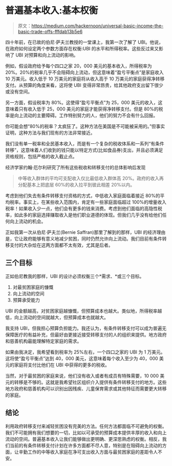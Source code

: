 # 普遍基本收入:基本权衡

> 原文：<https://medium.com/hackernoon/universal-basic-income-the-basic-trade-offs-fffdab13b5e6>

四十年前，在已故的伯尼·萨夫兰教授的一堂课上，我第一次了解了 UBI。他说，在政府如何设定两个参数方面存在权衡:UBI 的水平和所得税率。这些反过来又影响了 UBI 对预算和向上流动的影响。

例如，假设政府给予每个四口之家 20，000 美元的基本收入，所得税率为 20%。20%的税率几乎不会阻碍向上流动，但这意味着“盈亏平衡点”是家庭收入 10 万美元。收入低于 10 万美元的家庭将从收入高于 10 万美元的家庭获得净转移支付。从预算的角度来看，这将使 UBI 变得非常昂贵，给其他政府支出留下很少或没有空间。

另一方面，假设税率为 80%。这使得“盈亏平衡点”为 25，000 美元的收入，这意味着只有收入低于 25，000 美元的家庭才能获得净转移支付。但是 80%的税率是向上流动的主要障碍。工作特别努力的人，他们的努力不会有什么回报。

你可能会想“80%的税率？太疯狂了。这种方法在美国是不可能被采用的。”但事实证明，这种方法与我们现有的方法非常接近。

我们没有单一税率和全民基本收入，而是有一个复杂的税收体系和一系列“有条件转移”，这意味着人们收到的钱只能以特定方式(比如食品券)支出，并且必须满足资格规则，包括严格的收入截止点。

经济学家约翰·厄尔利研究了所有这些税收和转移支付的总体影响后发现

> 中等收入群体的平均可支配收入仅比最低收入群体高 20%。政府的收入再分配基本上把底层 60%的收入拉平到彼此相差 20%以内。

考虑到他们失去有条件转移支付资格的方式，中低收入家庭面临着接近 80%的平均税率。事实上，在某些收入范围内，肯定有一些家庭面临超过 100%的增量收入税率！如果收入少一点，他们会有更多的钱来消费。考虑到他们面临的高隐性税率，如此多的家庭选择赚取收入是他们职业道德的体现。但我们几乎没有给他们任何向上流动的机会。

正如我第一次从伯尼·萨夫兰(Bernie Saffran)那里了解到的那样，UBI 的经济理由是，它让政府能够有意义地减少贫困，同时仍然允许向上流动。我们目前有条件转移支付的大杂烩在这两方面都不太有效，尤其是后者。

## 三个目标

正如伯尼教我的那样，UBI 的设计必须权衡三个*需求、*或三个目标。

1.  对最贫困家庭的慷慨
2.  向上流动的空间
3.  预算承受能力

UBI 的金额越高，对贫困家庭越慷慨，但预算成本也越大。类似地，所得税率越低，向上流动的空间就越大，但预算成本也就越大。

我支持 UBI，但我担心预算负担能力。我还认为，有条件转移支付可以成为普遍无保障医疗的有益补充，但最好由更接近接受转移支付的人的组织来提供。地方政府和慈善机构最能理解特定家庭的需求。

如果由我决定，我希望看到税率为 25%左右，一个四口之家的 UBI 为 1 万美元。这将使“盈亏平衡点”达到 40，000 美元，这意味着每个收入至少为 40，000 美元的家庭将支付比他们在 UBI 中获得的更多的税收。

当然，对于最贫困的家庭来说，他们没有收入或者有成员有特殊需要，10 000 美元的转移是不够的。这就是我希望社区组织介入提供有条件转移支付的地方。这些地方政府和慈善机构可以识别出因残疾、儿童保育需求或其他特征而需要更大转移的家庭。

## 结论

利用政府转移支付来减轻贫困没有完美的方法。任何方法都面临不可避免的权衡。我们不可能拥有我们想要的一切，比如以可承受的预算成本提供丰厚的收入和向上流动的空间。普遍基本收入让我们能够做出更明确、更深思熟虑的权衡。相反，我们当前的有条件转移支付计划在许多方面都不尽人意，特别是在阻碍向上流动的方面，让辛勤工作的中等收入家庭在净可支出收入方面与最贫困家庭的差距令人不安。